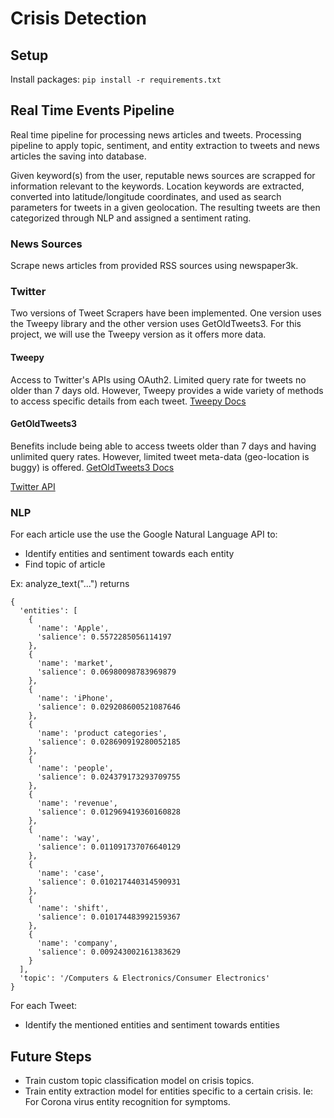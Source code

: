 # Crisis Detection


## Setup

Install packages: `pip install -r requirements.txt`


## Real Time Events Pipeline

Real time pipeline for processing news articles and tweets. Processing pipeline to apply topic, sentiment, and entity extraction to tweets and news articles the saving into database.

Given keyword(s) from the user, reputable news sources are scrapped for information relevant to the keywords. Location keywords are extracted, converted into latitude/longitude coordinates, and used as search parameters for tweets in a given geolocation. The resulting tweets are then categorized through NLP and assigned a sentiment rating.


### News Sources

Scrape news articles from provided RSS sources using newspaper3k.


### Twitter 

Two versions of Tweet Scrapers have been implemented. One version uses the Tweepy library and the
other version uses GetOldTweets3. For this project, we will use the Tweepy version as it offers more
data. 

#### Tweepy
Access to Twitter's APIs using OAuth2. Limited query rate for tweets no older than 7 days old. However,
Tweepy provides a wide variety of methods to access specific details from each tweet.
[Tweepy Docs](https://tweepy.readthedocs.io/en/latest/getting_started.html)

#### GetOldTweets3 
Benefits include being able to access tweets older than 7 days and having unlimited 
query rates. However, limited tweet meta-data (geo-location is buggy) is offered.
[GetOldTweets3 Docs](https://github.com/Mottl/GetOldTweets3)


[Twitter API](https://developer.twitter.com/en/docs/tweets/data-dictionary/overview/intro-to-tweet-json)


### NLP

For each article use the use the Google Natural Language API to:
- Identify entities and sentiment towards each entity
- Find topic of article

Ex: analyze_text("...") returns
```
{
  'entities': [
    {
      'name': 'Apple',
      'salience': 0.5572285056114197
    },
    {
      'name': 'market',
      'salience': 0.06980098783969879
    },
    {
      'name': 'iPhone',
      'salience': 0.029208600521087646
    },
    {
      'name': 'product categories',
      'salience': 0.028690919280052185
    },
    {
      'name': 'people',
      'salience': 0.024379173293709755
    },
    {
      'name': 'revenue',
      'salience': 0.012969419360160828
    },
    {
      'name': 'way',
      'salience': 0.011091737076640129
    },
    {
      'name': 'case',
      'salience': 0.010217440314590931
    },
    {
      'name': 'shift',
      'salience': 0.010174483992159367
    },
    {
      'name': 'company',
      'salience': 0.009243002161383629
    }
  ],
  'topic': '/Computers & Electronics/Consumer Electronics'
}
```


For each Tweet:
- Identify the mentioned entities and sentiment towards entities


## Future Steps

- Train custom topic classification model on crisis topics.
- Train entity extraction model for entities specific to a certain crisis. Ie: For Corona virus entity recognition for symptoms.



